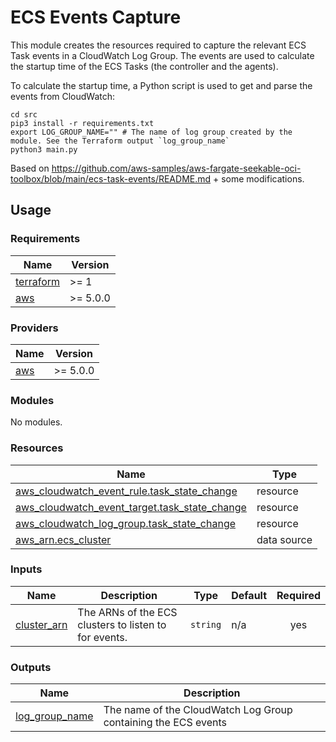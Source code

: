 # ECS Events Capture

This module creates the resources required to capture the relevant ECS Task events in a CloudWatch Log Group. The events
are used to calculate the startup time of the ECS Tasks (the controller and the agents).

To calculate the startup time, a Python script is used to get and parse the events from CloudWatch:

```shell
cd src
pip3 install -r requirements.txt
export LOG_GROUP_NAME="" # The name of log group created by the module. See the Terraform output `log_group_name`
python3 main.py
```

Based on https://github.com/aws-samples/aws-fargate-seekable-oci-toolbox/blob/main/ecs-task-events/README.md + some
modifications.

## Usage

<!-- BEGINNING OF PRE-COMMIT-TERRAFORM DOCS HOOK -->
### Requirements

| Name | Version |
|------|---------|
| <a name="requirement_terraform"></a> [terraform](#requirement\_terraform) | >= 1 |
| <a name="requirement_aws"></a> [aws](#requirement\_aws) | >= 5.0.0 |

### Providers

| Name | Version |
|------|---------|
| <a name="provider_aws"></a> [aws](#provider\_aws) | >= 5.0.0 |

### Modules

No modules.

### Resources

| Name | Type |
|------|------|
| [aws_cloudwatch_event_rule.task_state_change](https://registry.terraform.io/providers/hashicorp/aws/latest/docs/resources/cloudwatch_event_rule) | resource |
| [aws_cloudwatch_event_target.task_state_change](https://registry.terraform.io/providers/hashicorp/aws/latest/docs/resources/cloudwatch_event_target) | resource |
| [aws_cloudwatch_log_group.task_state_change](https://registry.terraform.io/providers/hashicorp/aws/latest/docs/resources/cloudwatch_log_group) | resource |
| [aws_arn.ecs_cluster](https://registry.terraform.io/providers/hashicorp/aws/latest/docs/data-sources/arn) | data source |

### Inputs

| Name | Description | Type | Default | Required |
|------|-------------|------|---------|:--------:|
| <a name="input_cluster_arn"></a> [cluster\_arn](#input\_cluster\_arn) | The ARNs of the ECS clusters to listen to for events. | `string` | n/a | yes |

### Outputs

| Name | Description |
|------|-------------|
| <a name="output_log_group_name"></a> [log\_group\_name](#output\_log\_group\_name) | The name of the CloudWatch Log Group containing the ECS events |
<!-- END OF PRE-COMMIT-TERRAFORM DOCS HOOK -->